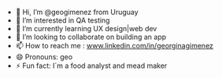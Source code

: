 - 👋 Hi, I’m @geogimenez from Uruguay
- 👀 I’m interested in QA testing
- 🌱 I’m currently learning UX design|web dev
- 💞️ I’m looking to collaborate on building an app
- 📫 How to reach me : www.linkedin.com/in/georginagimenez
- 😄 Pronouns: geo
- ⚡ Fun fact: I´m a food analyst and mead maker 

<!---
geogimenez/geogimenez is a ✨ special ✨ repository because its `README.md` (this file) appears on your GitHub profile.
You can click the Preview link to take a look at your changes.
--->
